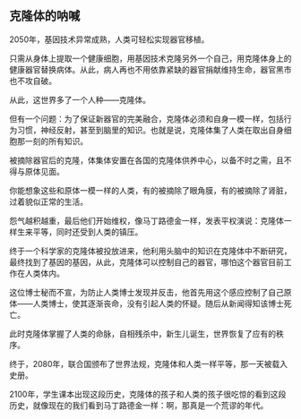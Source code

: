 ## 克隆体的呐喊

2050年，基因技术异常成熟，人类可轻松实现器官移植。

只需从身体上提取一个健康细胞，用基因技术克隆另外一个自己，用克隆体身上的健康器官替换病体。从此，病人再也不用依靠紧缺的器官捐献维持生命，器官黑市也不攻自破。

从此，这世界多了一个人种——克隆体。

但有一个问题：为了保证新器官的完美融合，克隆体必须和自身一模一样，包括行为习惯，神经反射，甚至到脑里的知识。也就是说，克隆体集了人类在取出自身细胞那一刻的所有知识。

被摘除器官后的克隆，体集体安置在各国的克隆体供养中心，以备不时之需，且不得与原体见面。

你能想象这些和原体一模一样的人类，有的被摘除了眼角膜，有的被摘除了肾脏，过着貌似正常的生活。

怨气越积越重，最后他们开始维权，像马丁路德金一样，发表平权演说：克隆体一样生来平等，同时还受到人类的镇压。

终于一个科学家的克隆体被投放进来，他利用头脑中的知识在克隆体中不断研究，最终找到了基因的基因，从此，克隆体可以控制自己的器官，哪怕这个器官目前工作在人类体内。

这位博士秘而不宣，为防止人类博士发现并反击，他首先用这个感应控制了自己原体——人类博士，使其逐渐丧命，没有引起人类的怀疑。随后从新闻得知该博士死亡。

此时克隆体掌握了人类的命脉，自相残杀中，新生儿诞生，世界恢复了应有的秩序。

终于，2080年，联合国颁布了世界法规，克隆体和人类一样平等，那一天被载入史册。

2100年，学生课本出现这段历史，克隆体的孩子和人类的孩子很吃惊的看到这段历史，就像现在的我们看到马丁路德金一样：啊，那真是一个荒谬的年代。